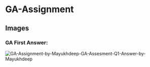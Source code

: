 # GA-Assignment

## Images

### GA First Answer:

![GA-Assignment-by-Mayukhdeep-GA-Assesment-Q1-Answer-by-Mayukhdeep](https://user-images.githubusercontent.com/38530748/150942040-6674b0a1-82ed-4cd4-acaa-80e16fd2af4f.png)
